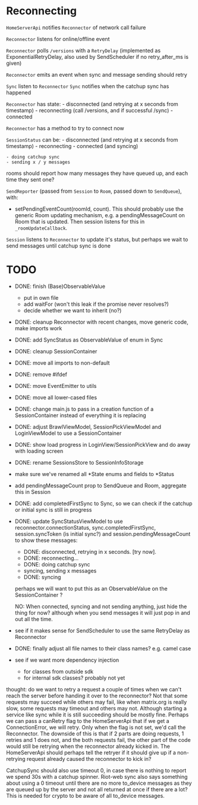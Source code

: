 # Reconnecting

`HomeServerApi` notifies `Reconnector` of network call failure

`Reconnector` listens for online/offline event

`Reconnector` polls `/versions` with a `RetryDelay` (implemented as ExponentialRetryDelay, also used by SendScheduler if no retry_after_ms is given)

`Reconnector` emits an event when sync and message sending should retry

`Sync` listen to `Reconnector`
`Sync` notifies when the catchup sync has happened

`Reconnector` has state:
    - disconnected (and retrying at x seconds from timestamp)
    - reconnecting (call /versions, and if successful /sync)
    - connected

`Reconnector` has a method to try to connect now

`SessionStatus` can be:
    - disconnected (and retrying at x seconds from timestamp)
    - reconnecting
    - connected (and syncing)

    - doing catchup sync
    - sending x / y messages

rooms should report how many messages they have queued up, and each time they sent one?

`SendReporter` (passed from `Session` to `Room`, passed down to `SendQueue`), with:
 - setPendingEventCount(roomId, count). This should probably use the generic Room updating mechanism, e.g. a pendingMessageCount on Room that is updated. Then session listens for this in `_roomUpdateCallback`.

`Session` listens to `Reconnector` to update it's status, but perhaps we wait to send messages until catchup sync is done


# TODO

 - DONE: finish (Base)ObservableValue 
    - put in own file
    - add waitFor (won't this leak if the promise never resolves?)
    - decide whether we want to inherit (no?)
 - DONE: cleanup Reconnector with recent changes, move generic code, make imports work
 - DONE: add SyncStatus as ObservableValue of enum in Sync
 - DONE: cleanup SessionContainer
 - DONE: move all imports to non-default
 - DONE: remove #ifdef
 - DONE: move EventEmitter to utils
 - DONE: move all lower-cased files
 - DONE: change main.js to pass in a creation function of a SessionContainer instead of everything it is replacing 
 - DONE: adjust BrawlViewModel, SessionPickViewModel and LoginViewModel to use a SessionContainer
 - DONE: show load progress in LoginView/SessionPickView and do away with loading screen
 - DONE: rename SessionsStore to SessionInfoStorage
 - make sure we've renamed all \*State enums and fields to \*Status
 - add pendingMessageCount prop to SendQueue and Room, aggregate this in Session
 - DONE: add completedFirstSync to Sync, so we can check if the catchup or initial sync is still in progress
 - DONE: update SyncStatusViewModel to use reconnector.connectionStatus, sync.completedFirstSync, session.syncToken (is initial sync?) and session.pendingMessageCount to show these messages:
    - DONE: disconnected, retrying in x seconds. [try now].
    - DONE: reconnecting...
    - DONE: doing catchup sync
    - syncing, sending x messages
    - DONE: syncing

    perhaps we will want to put this as an ObservableValue on the SessionContainer ?

    NO: When connected, syncing and not sending anything, just hide the thing for now? although when you send messages it will just pop in and out all the time.

 - see if it makes sense for SendScheduler to use the same RetryDelay as Reconnector
 - DONE: finally adjust all file names to their class names? e.g. camel case
 - see if we want more dependency injection
    - for classes from outside sdk
    - for internal sdk classes? probably not yet




thought: do we want to retry a request a couple of times when we can't reach the server before handing it over to the reconnector? Not that some requests may succeed while others may fail, like when matrix.org is really slow, some requests may timeout and others may not. Although starting a service like sync while it is still succeeding should be mostly fine. Perhaps we can pass a canRetry flag to the HomeServerApi that if we get a ConnectionError, we will retry. Only when the flag is not set, we'd call the Reconnector. The downside of this is that if 2 parts are doing requests, 1 retries and 1 does not, and the both requests fail, the other part of the code would still be retrying when the reconnector already kicked in. The HomeServerApi should perhaps tell the retryer if it should give up if a non-retrying request already caused the reconnector to kick in?

CatchupSync should also use timeout 0, in case there is nothing to report we spend 30s with a catchup spinner. Riot-web sync also says something about using a 0 timeout until there are no more to_device messages as they are queued up by the server and not all returned at once if there are a lot? This is needed for crypto to be aware of all to_device messages.
